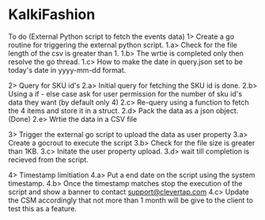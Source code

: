 # KalkiFashion

To do
(External Python script to fetch the events data)
1> Create a go routine for triggering the external python script. 
 1.a> Check for the file length of the csv is greater than 1.
 1.b> The wrtie is completed only then resolve the go thread.
 1.c> How to make the date in query.json set to be today's date in yyyy-mm-dd format.

2> Query for SKU id's
 2.a> Initial query for fetching the SKU id is done.
 2.b> Using a if - else case ask for user permission for the number of sku id's data they want (by default only 4)
 2.c> Re-query using a function to fetch the 4 items and store it in a struct.
 2.d> Pack the data as a json object.(Done)
 2.e> Wrtie the data in a CSV file
 
3> Trigger the external go script to upload the data as user property
 3.a> Create a gocrout to execute the script 
 3.b> Check for the file size is greater than 1KB.
 3.c> Initate the user property upload. 
 3.d> wait till completion is recieved from the script.
 
4> Timestamp limitiation
 4.a> Put a end date on the script using the system timestamp.
 4.b> Once the timestamp matches stop the execution of the script and show a banner to contact support@clevertap.com
 4.c> Update the CSM accordingly that not more than 1 month will be give to the client to test this as a feature.
